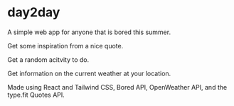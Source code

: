# day2day
A simple web app for anyone that is bored this summer.

Get some inspiration from a nice quote.

Get a random acitvity to do.

Get information on the current weather at your location.

Made using React and Tailwind CSS, Bored API, OpenWeather API, and the type.fit Quotes API.
